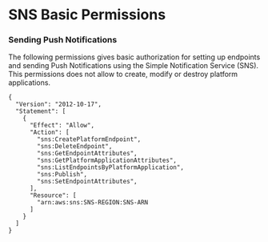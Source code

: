# SNS Basic Permissions

### Sending Push Notifications

The following permissions gives basic authorization for setting up endpoints and sending Push Notifications using the Simple Notification Service (SNS).
This permissions does not allow to create, modify or destroy platform applications.

```
{
  "Version": "2012-10-17",
  "Statement": [
    {
      "Effect": "Allow",
      "Action": [
        "sns:CreatePlatformEndpoint",
        "sns:DeleteEndpoint",
        "sns:GetEndpointAttributes",
        "sns:GetPlatformApplicationAttributes",
        "sns:ListEndpointsByPlatformApplication",
        "sns:Publish",
        "sns:SetEndpointAttributes",
      ],
      "Resource": [
        "arn:aws:sns:SNS-REGION:SNS-ARN
      ]
    }
  ]
}
```
